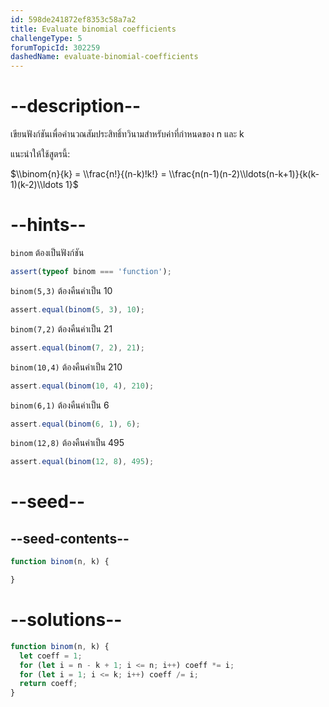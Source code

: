 ```yaml
---
id: 598de241872ef8353c58a7a2
title: Evaluate binomial coefficients
challengeType: 5
forumTopicId: 302259
dashedName: evaluate-binomial-coefficients
---
```


# --description--

เขียนฟังก์ชันเพื่อคำนวณสัมประสิทธิ์ทวินามสำหรับค่าที่กำหนดของ n และ k

แนะนำให้ใช้สูตรนี้:

$\\binom{n}{k} = \\frac{n!}{(n-k)!k!} = \\frac{n(n-1)(n-2)\\ldots(n-k+1)}{k(k-1)(k-2)\\ldots 1}$

# --hints--

`binom` ต้องเป็นฟังก์ชัน

```js
assert(typeof binom === 'function');
```

`binom(5,3)` ต้องคืนค่าเป็น 10

```js
assert.equal(binom(5, 3), 10);
```

`binom(7,2)` ต้องคืนค่าเป็น 21

```js
assert.equal(binom(7, 2), 21);
```

`binom(10,4)` ต้องคืนค่าเป็น 210

```js
assert.equal(binom(10, 4), 210);
```

`binom(6,1)` ต้องคืนค่าเป็น 6

```js
assert.equal(binom(6, 1), 6);
```

`binom(12,8)` ต้องคืนค่าเป็น 495

```js
assert.equal(binom(12, 8), 495);
```

# --seed--

## --seed-contents--

```js
function binom(n, k) {

}
```

# --solutions--

```js
function binom(n, k) {
  let coeff = 1;
  for (let i = n - k + 1; i <= n; i++) coeff *= i;
  for (let i = 1; i <= k; i++) coeff /= i;
  return coeff;
}
```
